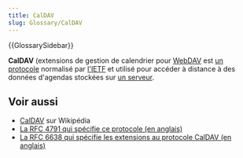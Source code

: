 ```yaml
---
title: CalDAV
slug: Glossary/CalDAV
---
```


{{GlossarySidebar}}

**CalDAV** (extensions de gestion de calendrier pour [WebDAV](/fr/docs/Glossary/WebDAV) est [un protocole](/fr/docs/Glossary/Protocol) normalisé par [l'IETF](/fr/docs/Glossary/IETF) et utilisé pour accéder à distance à des données d'agendas stockées sur [un serveur](/fr/docs/Glossary/Server).

## Voir aussi

- [CalDAV](https://fr.wikipedia.org/wiki/CalDAV) sur Wikipédia
- [La RFC 4791 qui spécifie ce protocole (en anglais)](https://datatracker.ietf.org/doc/html/rfc4791)
- [La RFC 6638 qui spécifie les extensions au protocole CalDAV (en anglais)](https://datatracker.ietf.org/doc/html/rfc6638)
